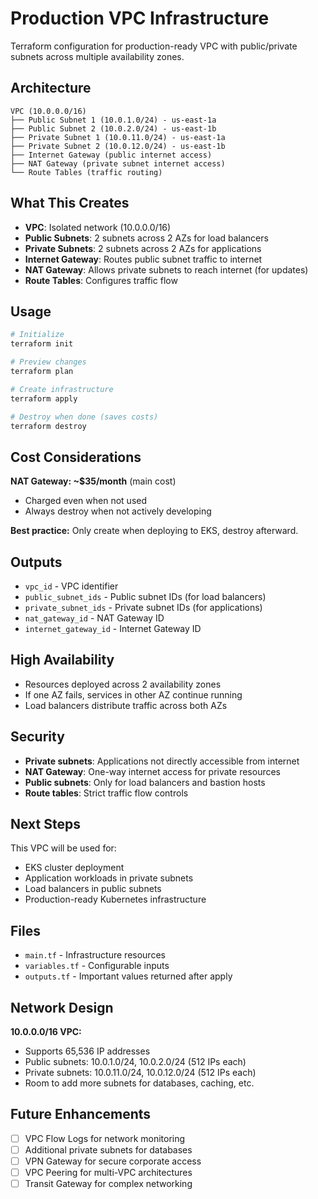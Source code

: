 # Production VPC Infrastructure

Terraform configuration for production-ready VPC with public/private subnets across multiple availability zones.

## Architecture

```
VPC (10.0.0.0/16)
├── Public Subnet 1 (10.0.1.0/24) - us-east-1a
├── Public Subnet 2 (10.0.2.0/24) - us-east-1b
├── Private Subnet 1 (10.0.11.0/24) - us-east-1a
├── Private Subnet 2 (10.0.12.0/24) - us-east-1b
├── Internet Gateway (public internet access)
├── NAT Gateway (private subnet internet access)
└── Route Tables (traffic routing)
```

## What This Creates

- **VPC**: Isolated network (10.0.0.0/16)
- **Public Subnets**: 2 subnets across 2 AZs for load balancers
- **Private Subnets**: 2 subnets across 2 AZs for applications
- **Internet Gateway**: Routes public subnet traffic to internet
- **NAT Gateway**: Allows private subnets to reach internet (for updates)
- **Route Tables**: Configures traffic flow

## Usage

```bash
# Initialize
terraform init

# Preview changes
terraform plan

# Create infrastructure
terraform apply

# Destroy when done (saves costs)
terraform destroy
```

## Cost Considerations

**NAT Gateway: ~$35/month** (main cost)

- Charged even when not used
- Always destroy when not actively developing

**Best practice:** Only create when deploying to EKS, destroy afterward.

## Outputs

- `vpc_id` - VPC identifier
- `public_subnet_ids` - Public subnet IDs (for load balancers)
- `private_subnet_ids` - Private subnet IDs (for applications)
- `nat_gateway_id` - NAT Gateway ID
- `internet_gateway_id` - Internet Gateway ID

## High Availability

- Resources deployed across 2 availability zones
- If one AZ fails, services in other AZ continue running
- Load balancers distribute traffic across both AZs

## Security

- **Private subnets**: Applications not directly accessible from internet
- **NAT Gateway**: One-way internet access for private resources
- **Public subnets**: Only for load balancers and bastion hosts
- **Route tables**: Strict traffic flow controls

## Next Steps

This VPC will be used for:

- EKS cluster deployment
- Application workloads in private subnets
- Load balancers in public subnets
- Production-ready Kubernetes infrastructure

## Files

- `main.tf` - Infrastructure resources
- `variables.tf` - Configurable inputs
- `outputs.tf` - Important values returned after apply

## Network Design

**10.0.0.0/16 VPC:**

- Supports 65,536 IP addresses
- Public subnets: 10.0.1.0/24, 10.0.2.0/24 (512 IPs each)
- Private subnets: 10.0.11.0/24, 10.0.12.0/24 (512 IPs each)
- Room to add more subnets for databases, caching, etc.

## Future Enhancements

- [ ] VPC Flow Logs for network monitoring
- [ ] Additional private subnets for databases
- [ ] VPN Gateway for secure corporate access
- [ ] VPC Peering for multi-VPC architectures
- [ ] Transit Gateway for complex networking
